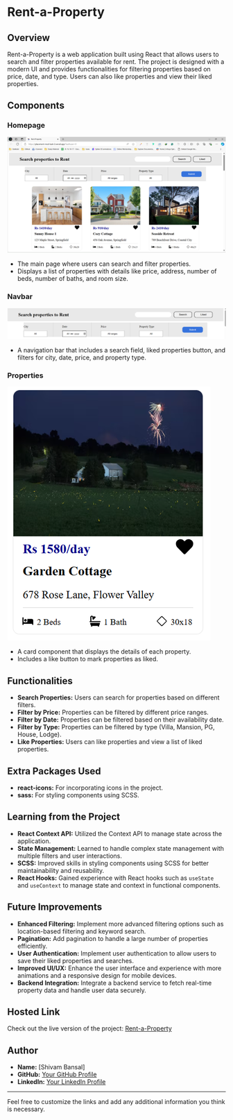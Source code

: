 
# Rent-a-Property

## Overview

Rent-a-Property is a web application built using React that allows users to search and filter properties available for rent. The project is designed with a modern UI and provides functionalities for filtering properties based on price, date, and type. Users can also like properties and view their liked properties.

## Components

### Homepage
![Homepage](./src/assets/images/homepage.png)
- The main page where users can search and filter properties.
- Displays a list of properties with details like price, address, number of beds, number of baths, and room size.

### Navbar
![Navbar](./src/assets/images/navbar.png)
- A navigation bar that includes a search field, liked properties button, and filters for city, date, price, and property type.

### Properties
![Properties](./src/assets/images/card.png)
- A card component that displays the details of each property.
- Includes a like button to mark properties as liked.

## Functionalities

- **Search Properties:** Users can search for properties based on different filters.
- **Filter by Price:** Properties can be filtered by different price ranges.
- **Filter by Date:** Properties can be filtered based on their availability date.
- **Filter by Type:** Properties can be filtered by type (Villa, Mansion, PG, House, Lodge).
- **Like Properties:** Users can like properties and view a list of liked properties.

## Extra Packages Used

- **react-icons:** For incorporating icons in the project.
- **sass:** For styling components using SCSS.

## Learning from the Project

- **React Context API:** Utilized the Context API to manage state across the application.
- **State Management:** Learned to handle complex state management with multiple filters and user interactions.
- **SCSS:** Improved skills in styling components using SCSS for better maintainability and reusability.
- **React Hooks:** Gained experience with React hooks such as `useState` and `useContext` to manage state and context in functional components.

## Future Improvements

- **Enhanced Filtering:** Implement more advanced filtering options such as location-based filtering and keyword search.
- **Pagination:** Add pagination to handle a large number of properties efficiently.
- **User Authentication:** Implement user authentication to allow users to save their liked properties and searches.
- **Improved UI/UX:** Enhance the user interface and experience with more animations and a responsive design for mobile devices.
- **Backend Integration:** Integrate a backend service to fetch real-time property data and handle user data securely.

## Hosted Link

Check out the live version of the project: [Rent-a-Property](https://placement-mod-task-2.vercel.app/)

## Author

- **Name:** [Shivam Bansal]
- **GitHub:** [Your GitHub Profile](https://github.com/Shivambansal96)
- **LinkedIn:** [Your LinkedIn Profile](https://linkedin.com/in/Shivambansal96)

---

Feel free to customize the links and add any additional information you think is necessary.